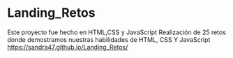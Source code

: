 # Landing_Retos
Este  proyecto fue hecho en HTML,CSS y  JavaScript 
Realización de 25 retos donde demostramos nuestras habilidades de HTML, CSS Y JavaScript
https://sandra47.github.io/Landing_Retos/
